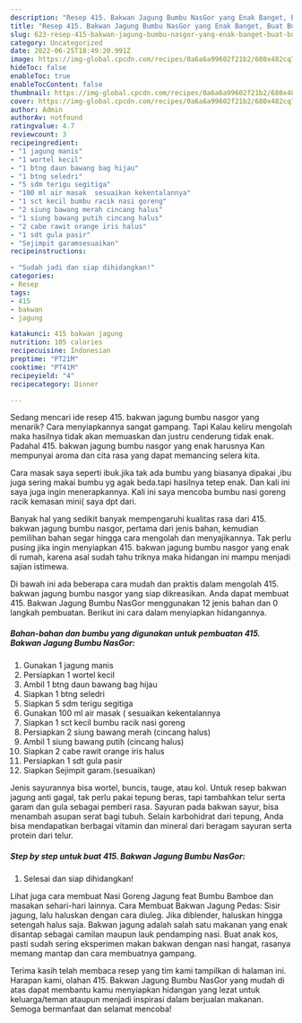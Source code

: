 ```yaml
---
description: "Resep 415. Bakwan Jagung Bumbu NasGor yang Enak Banget, Buat Buka Puasa Lezat"
title: "Resep 415. Bakwan Jagung Bumbu NasGor yang Enak Banget, Buat Buka Puasa Lezat"
slug: 623-resep-415-bakwan-jagung-bumbu-nasgor-yang-enak-banget-buat-buka-puasa-lezat
category: Uncategorized
date: 2022-06-25T18:49:20.991Z
image: https://img-global.cpcdn.com/recipes/0a6a6a99602f21b2/680x482cq70/415-bakwan-jagung-bumbu-nasgor-foto-resep-utama.jpg
hideToc: false
enableToc: true
enableTocContent: false
thumbnail: https://img-global.cpcdn.com/recipes/0a6a6a99602f21b2/680x482cq70/415-bakwan-jagung-bumbu-nasgor-foto-resep-utama.jpg
cover: https://img-global.cpcdn.com/recipes/0a6a6a99602f21b2/680x482cq70/415-bakwan-jagung-bumbu-nasgor-foto-resep-utama.jpg
author: Admin
authorAv: notfound
ratingvalue: 4.7
reviewcount: 3
recipeingredient:
- "1 jagung manis"
- "1 wortel kecil"
- "1 btng daun bawang bag hijau"
- "1 btng seledri"
- "5 sdm terigu segitiga"
- "100 ml air masak  sesuaikan kekentalannya"
- "1 sct kecil bumbu racik nasi goreng"
- "2 siung bawang merah cincang halus"
- "1 siung bawang putih cincang halus"
- "2 cabe rawit orange iris halus"
- "1 sdt gula pasir"
- "Sejimpit garamsesuaikan"
recipeinstructions:

- "Sudah jadi dan siap dihidangkan!"
categories:
- Resep
tags:
- 415
- bakwan
- jagung

katakunci: 415 bakwan jagung 
nutrition: 105 calories
recipecuisine: Indonesian
preptime: "PT21M"
cooktime: "PT41M"
recipeyield: "4"
recipecategory: Dinner

---
```



Sedang mencari ide resep 415. bakwan jagung bumbu nasgor yang menarik? Cara menyiapkannya sangat gampang. Tapi Kalau keliru mengolah maka hasilnya tidak akan memuaskan dan justru cenderung tidak enak. Padahal 415. bakwan jagung bumbu nasgor yang enak harusnya Kan mempunyai aroma dan cita rasa yang dapat memancing selera kita.


Cara masak saya seperti ibuk.jika tak ada bumbu yang biasanya dipakai ,ibu juga sering makai bumbu yg agak beda.tapi hasilnya tetep enak. Dan kali ini saya juga ingin menerapkannya. Kali ini saya mencoba bumbu nasi goreng racik kemasan mini( saya dpt dari.

Banyak hal yang sedikit banyak mempengaruhi kualitas rasa dari 415. bakwan jagung bumbu nasgor, pertama dari jenis bahan, kemudian pemilihan bahan segar hingga cara mengolah dan menyajikannya. Tak perlu pusing jika ingin menyiapkan 415. bakwan jagung bumbu nasgor yang enak di rumah, karena asal sudah tahu triknya maka hidangan ini mampu menjadi sajian istimewa.


Di bawah ini ada beberapa cara mudah dan praktis dalam mengolah 415. bakwan jagung bumbu nasgor yang siap dikreasikan. Anda dapat membuat 415. Bakwan Jagung Bumbu NasGor menggunakan 12 jenis bahan dan 0 langkah pembuatan. Berikut ini cara dalam menyiapkan hidangannya.

<!--inarticleads1-->

##### Bahan-bahan dan bumbu yang digunakan untuk pembuatan 415. Bakwan Jagung Bumbu NasGor:

1. Gunakan 1 jagung manis
1. Persiapkan 1 wortel kecil
1. Ambil 1 btng daun bawang bag hijau
1. Siapkan 1 btng seledri
1. Siapkan 5 sdm terigu segitiga
1. Gunakan 100 ml air masak ( sesuaikan kekentalannya
1. Siapkan 1 sct kecil bumbu racik nasi goreng
1. Persiapkan 2 siung bawang merah (cincang halus)
1. Ambil 1 siung bawang putih (cincang halus)
1. Siapkan 2 cabe rawit orange iris halus
1. Persiapkan 1 sdt gula pasir
1. Siapkan Sejimpit garam.(sesuaikan)


Jenis sayurannya bisa wortel, buncis, tauge, atau kol. Untuk resep bakwan jagung anti gagal, tak perlu pakai tepung beras, tapi tambahkan telur serta garam dan gula sebagai pemberi rasa. Sayuran pada bakwan sayur, bisa menambah asupan serat bagi tubuh. Selain karbohidrat dari tepung, Anda bisa mendapatkan berbagai vitamin dan mineral dari beragam sayuran serta protein dari telur. 

<!--inarticleads2-->

##### Step by step untuk buat 415. Bakwan Jagung Bumbu NasGor:


1. Selesai dan siap dihidangkan!

Lihat juga cara membuat Nasi Goreng Jagung feat Bumbu Bamboe dan masakan sehari-hari lainnya. Cara Membuat Bakwan Jagung Pedas: Sisir jagung, lalu haluskan dengan cara diuleg. Jika diblender, haluskan hingga setengah halus saja. Bakwan jagung adalah salah satu makanan yang enak disantap sebagai camilan maupun lauk pendamping nasi. Buat anak kos, pasti sudah sering eksperimen makan bakwan dengan nasi hangat, rasanya memang mantap dan cara membuatnya gampang. 

Terima kasih telah membaca resep yang tim kami tampilkan di halaman ini. Harapan kami, olahan 415. Bakwan Jagung Bumbu NasGor yang mudah di atas dapat membantu kamu menyiapkan hidangan yang lezat untuk keluarga/teman ataupun menjadi inspirasi dalam berjualan makanan. Semoga bermanfaat dan selamat mencoba!
